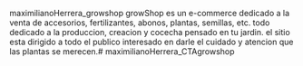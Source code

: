 maximilianoHerrera_growshop
growShop es un e-commerce dedicado a la venta de accesorios, fertilizantes, abonos, plantas, semillas, etc. todo dedicado a la produccion, creacion y cocecha pensado en tu jardin. el sitio esta dirigido a todo el publico interesado en darle el cuidado y atencion que las plantas se merecen.# maximilianoHerrera_CTAgrowshop
